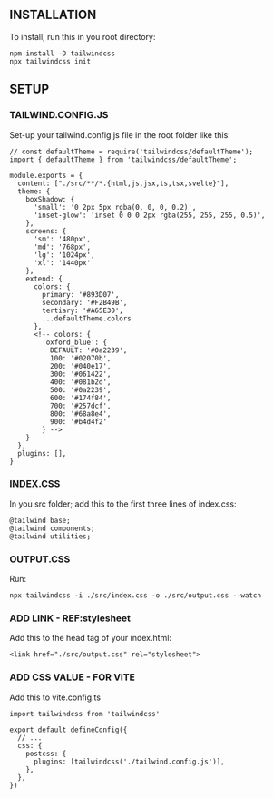 ## INSTALLATION

To install, run this in you root directory:

```
npm install -D tailwindcss
npx tailwindcss init
```

## SETUP

### TAILWIND.CONFIG.JS

Set-up your tailwind.config.js file in the root folder like this:

```
// const defaultTheme = require('tailwindcss/defaultTheme');
import { defaultTheme } from 'tailwindcss/defaultTheme';

module.exports = {
  content: ["./src/**/*.{html,js,jsx,ts,tsx,svelte}"],
  theme: {
    boxShadow: {
      'small': '0 2px 5px rgba(0, 0, 0, 0.2)',
      'inset-glow': 'inset 0 0 0 2px rgba(255, 255, 255, 0.5)',
    },
    screens: {
      'sm': '480px',
      'md': '768px',
      'lg': '1024px',
      'xl': '1440px'
    },
    extend: {
      colors: {
        primary: '#893D07',
        secondary: '#F2B49B',
        tertiary: '#A65E30',
        ...defaultTheme.colors
      },
      <!-- colors: { 
        'oxford_blue': { 
          DEFAULT: '#0a2239', 
          100: '#02070b', 
          200: '#040e17', 
          300: '#061422', 
          400: '#081b2d', 
          500: '#0a2239', 
          600: '#174f84', 
          700: '#257dcf', 
          800: '#68a8e4', 
          900: '#b4d4f2' 
        } -->
    }
  },
  plugins: [],
}
```

### INDEX.CSS

In you src folder; add this to the first three lines of index.css:

```
@tailwind base;
@tailwind components;
@tailwind utilities;
```

### OUTPUT.CSS

Run:

```
npx tailwindcss -i ./src/index.css -o ./src/output.css --watch
```

### ADD LINK - REF:stylesheet

Add this to the head tag of your index.html:

```
<link href="./src/output.css" rel="stylesheet">
```


### ADD CSS VALUE - FOR VITE
Add this to vite.config.ts

```
import tailwindcss from 'tailwindcss'

export default defineConfig({
  // ...
  css: {
    postcss: {
      plugins: [tailwindcss('./tailwind.config.js')],
    },
  },
})
```